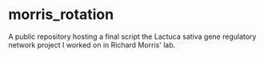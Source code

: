 # morris_rotation
A public repository hosting a final script the Lactuca sativa gene regulatory network project I worked on in Richard Morris' lab.
